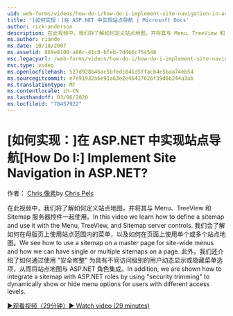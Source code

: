 ```yaml
---
uid: web-forms/videos/how-do-i/how-do-i-implement-site-navigation-in-aspnet
title: '[如何实现：]在 ASP.NET 中实现站点导航 | Microsoft Docs'
author: rick-anderson
description: 在此视频中，我们将了解如何定义站点地图，并将其与 Menu、TreeView 和 Sitemap 服务器控件一起使用。 我们了解如何在母版页上使用站点地图 。
ms.author: riande
ms.date: 10/18/2007
ms.assetid: 889e8100-a80c-41c0-bfeb-7d466c754548
msc.legacyurl: /web-forms/videos/how-do-i/how-do-i-implement-site-navigation-in-aspnet
msc.type: video
ms.openlocfilehash: 527d928b46ac5bfedc841d5ffacb4e5baa74eb54
ms.sourcegitcommit: e7e91932a6e91a63e2e46417626f39d6b244a3ab
ms.translationtype: MT
ms.contentlocale: zh-CN
ms.lasthandoff: 03/06/2020
ms.locfileid: "78457922"
---
```

# <a name="how-do-i-implement-site-navigation-in-aspnet"></a><span data-ttu-id="4fa0c-105">[如何实现：]在 ASP.NET 中实现站点导航</span><span class="sxs-lookup"><span data-stu-id="4fa0c-105">[How Do I:] Implement Site Navigation in ASP.NET?</span></span>

<span data-ttu-id="4fa0c-106">作者： [Chris 像素](https://twitter.com/chrispels)</span><span class="sxs-lookup"><span data-stu-id="4fa0c-106">by [Chris Pels](https://twitter.com/chrispels)</span></span>

<span data-ttu-id="4fa0c-107">在此视频中，我们将了解如何定义站点地图，并将其与 Menu、TreeView 和 Sitemap 服务器控件一起使用。</span><span class="sxs-lookup"><span data-stu-id="4fa0c-107">In this video we learn how to define a sitemap and use it with the Menu, TreeView, and Sitemap server controls.</span></span> <span data-ttu-id="4fa0c-108">我们会了解如何在母版页上使用站点范围内的菜单，以及如何在页面上使用单个或多个站点地图。</span><span class="sxs-lookup"><span data-stu-id="4fa0c-108">We see how to use a sitemap on a master page for site-wide menus and how we can have single or multiple sitemaps on a page.</span></span> <span data-ttu-id="4fa0c-109">此外，我们还介绍了如何通过使用 "安全修整" 为具有不同访问级别的用户动态显示或隐藏菜单选项，从而将站点地图与 ASP.NET 角色集成。</span><span class="sxs-lookup"><span data-stu-id="4fa0c-109">In addition, we are shown how to integrate a sitemap with ASP.NET roles by using "security trimming" to dynamically show or hide menu options for users with different access levels.</span></span>

[<span data-ttu-id="4fa0c-110">&#9654;观看视频（29分钟）</span><span class="sxs-lookup"><span data-stu-id="4fa0c-110">&#9654; Watch video (29 minutes)</span></span>](https://channel9.msdn.com/Blogs/ASP-NET-Site-Videos/how-do-i-implement-site-navigation-in-aspnet)
